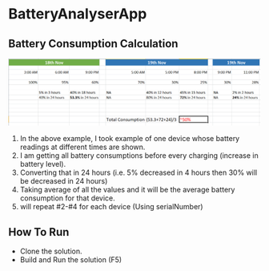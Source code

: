 # BatteryAnalyserApp


## Battery Consumption Calculation

![Battery Consumption Calculation](https://github.com/sachindevtomar/BatteryAnalyserApp/raw/master/CalculationSample.PNG)

1. In the above example, I took example of one device whose battery readings at different times are shown.
2. I am getting all battery consumptions before every charging (increase in battery level).
3. Converting that in 24 hours (i.e. 5% decreased in 4 hours then 30% will be decreased in 24 hours)
4. Taking average of all the values and it will be the average battery consumption for that device.
5. will repeat #2-#4 for each device (Using serialNumber)

## How To Run

* Clone the solution.
* Build and Run the solution (F5)

